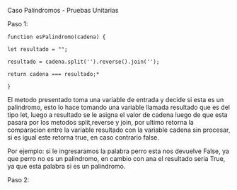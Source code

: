 Caso Palíndromos - Pruebas Unitarias

Paso 1:
    
    function esPalindromo(cadena) {
    
    let resultado = "";
    
    resultado = cadena.split('').reverse().join('');
    
    return cadena === resultado;*

    }
El metodo presentado toma una variable de entrada y decide si esta es un palindromo, esto lo hace tomando una variable llamada
resultado que es del tipo let, luego a resultado se le asigna el valor de cadena luego de que esta pasara por los metodos
split,reverse y join, por ultimo retorna la comparacion entre la variable resultado con la variable cadena sin procesar, si es igual
este retorna true, en caso contrario false.

Por ejemplo: si le ingresaramos la palabra perro esta nos devuelve False, ya que perro no es un palindromo, en cambio con ana
el resultado seria True, ya que esta palabra si es un palindromo.

Paso 2:

